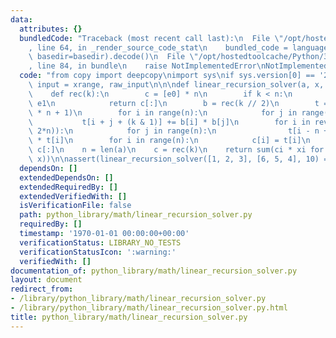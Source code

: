 ```yaml
---
data:
  attributes: {}
  bundledCode: "Traceback (most recent call last):\n  File \"/opt/hostedtoolcache/Python/3.8.5/x64/lib/python3.8/site-packages/onlinejudge_verify/documentation/build.py\"\
    , line 64, in _render_source_code_stat\n    bundled_code = language.bundle(stat.path,\
    \ basedir=basedir).decode()\n  File \"/opt/hostedtoolcache/Python/3.8.5/x64/lib/python3.8/site-packages/onlinejudge_verify/languages/python.py\"\
    , line 84, in bundle\n    raise NotImplementedError\nNotImplementedError\n"
  code: "from copy import deepcopy\nimport sys\nif sys.version[0] == '2':\n    range,\
    \ input = xrange, raw_input\n\n\ndef linear_recursion_solver(a, x, k, e0=0, e1=1):\n\
    \    def rec(k):\n        c = [e0] * n\n        if k < n:\n            c[k] =\
    \ e1\n            return c[:]\n        b = rec(k // 2)\n        t = [e0] * (2\
    \ * n + 1)\n        for i in range(n):\n            for j in range(n):\n     \
    \           t[i + j + (k & 1)] += b[i] * b[j]\n        for i in reversed(range(n,\
    \ 2*n)):\n            for j in range(n):\n                t[i - n + j] += a[j]\
    \ * t[i]\n        for i in range(n):\n            c[i] = t[i]\n        return\
    \ c[:]\n    n = len(a)\n    c = rec(k)\n    return sum(ci * xi for ci, xi in zip(c,\
    \ x))\n\nassert(linear_recursion_solver([1, 2, 3], [6, 5, 4], 10) == 220696)\n"
  dependsOn: []
  extendedDependsOn: []
  extendedRequiredBy: []
  extendedVerifiedWith: []
  isVerificationFile: false
  path: python_library/math/linear_recursion_solver.py
  requiredBy: []
  timestamp: '1970-01-01 00:00:00+00:00'
  verificationStatus: LIBRARY_NO_TESTS
  verificationStatusIcon: ':warning:'
  verifiedWith: []
documentation_of: python_library/math/linear_recursion_solver.py
layout: document
redirect_from:
- /library/python_library/math/linear_recursion_solver.py
- /library/python_library/math/linear_recursion_solver.py.html
title: python_library/math/linear_recursion_solver.py
---
```

